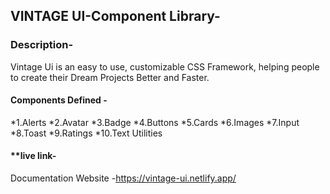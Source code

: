 ## VINTAGE UI-Component Library-

### Description-
Vintage Ui is an easy to use, customizable CSS Framework, helping people to create their Dream Projects Better and Faster.

#### Components Defined  -
*1.Alerts
*2.Avatar
*3.Badge
*4.Buttons
*5.Cards
*6.Images
*7.Input
*8.Toast
*9.Ratings
*10.Text Utilities

#### **live link-

Documentation Website -https://vintage-ui.netlify.app/
